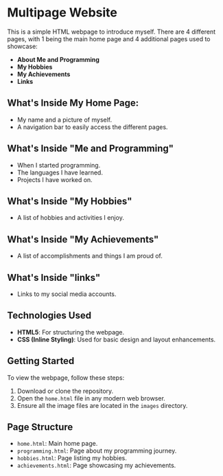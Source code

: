 # Multipage Website

This is a simple HTML webpage to introduce myself. There are 4 different pages, with 1 being the main home page and 4 additional pages used to showcase:
- **About Me and Programming**
- **My Hobbies**
- **My Achievements**
- **Links**

## What's Inside My Home Page:
- My name and a picture of myself.
- A navigation bar to easily access the different pages.


## What's Inside "Me and Programming"
- When I started programming.
- The languages I have learned.
- Projects I have worked on.

## What's Inside "My Hobbies"
- A list of hobbies and activities I enjoy.

## What's Inside "My Achievements"
- A list of accomplishments and things I am proud of.

## What's Inside "links"
- Links to my social media accounts.

## Technologies Used
- **HTML5**: For structuring the webpage.
- **CSS (Inline Styling)**: Used for basic design and layout enhancements.

## Getting Started
To view the webpage, follow these steps:
1. Download or clone the repository.
2. Open the `home.html` file in any modern web browser.
3. Ensure all the image files are located in the `images` directory.

## Page Structure
- `home.html`: Main home page.
- `programming.html`: Page about my programming journey.
- `hobbies.html`: Page listing my hobbies.
- `achievements.html`: Page showcasing my achievements.